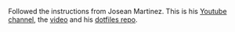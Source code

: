 Followed the instructions from Josean Martinez. This is his [Youtube channel](https://www.youtube.com/@joseanmartinez), the [video](https://www.youtube.com/watch?v=vdn_pKJUda8) and his [dotfiles repo](https://github.com/josean-dev/dev-environment-files).
